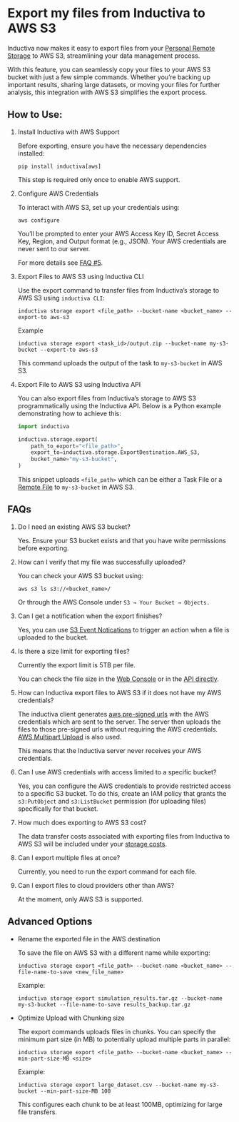 # Export my files from Inductiva to AWS S3

Inductiva now makes it easy to export files from your [Personal Remote Storage](https://docs.inductiva.ai/en/latest/cli/access-storage.html) to AWS S3, streamlining your data management process.

With this feature, you can seamlessly copy your files to your AWS S3 bucket with just a few simple commands. Whether you’re backing up important results, sharing large datasets, or moving your files for further analysis, this integration with AWS S3 simplifies the export process.

## How to Use:

1. Install Inductiva with AWS Support

    Before exporting, ensure you have the necessary dependencies installed:

    `pip install inductiva[aws]`
    
    This step is required only once to enable AWS support.

2. Configure AWS Credentials

    To interact with AWS S3, set up your credentials using:

    `aws configure`

    You’ll be prompted to enter your AWS Access Key ID, Secret Access Key, Region, and Output format (e.g., JSON). Your AWS credentials are never sent to our server.

    For more details see [FAQ #5](#faqs).

3. Export Files to AWS S3 using Inductiva CLI

    Use the export command to transfer files from Inductiva’s storage to AWS S3 using `inductiva CLI`:

    `inductiva storage export <file_path> --bucket-name <bucket_name> --export-to aws-s3`

    Example

    `inductiva storage export <task_id>/output.zip --bucket-name my-s3-bucket --export-to aws-s3`

    This command uploads the output of the task to `my-s3-bucket` in AWS S3.

4. Export File to AWS S3 using Inductiva API

    You can also export files from Inductiva’s storage to AWS S3 programmatically using the Inductiva API. Below is a Python example demonstrating how to achieve this:

    ```python
    import inductiva

    inductiva.storage.export(
        path_to_export="<file_path>",
        export_to=inductiva.storage.ExportDestination.AWS_S3,
        bucket_name="my-s3-bucket",
    )
    ```

    This snippet uploads `<file_path>` which can be either a Task File or a [Remote File](https://tutorials.inductiva.ai/how_to/reuse-files.html) to `my-s3-bucket` in AWS S3.


## FAQs


1. Do I need an existing AWS S3 bucket?

    Yes. Ensure your S3 bucket exists and that you have write permissions before exporting.


2. How can I verify that my file was successfully uploaded?

    You can check your AWS S3 bucket using:

    `aws s3 ls s3://<bucket_name>/`

    Or through the AWS Console under `S3 → Your Bucket → Objects.`

3. Can I get a notification when the export finishes?

    Yes, you can use [S3 Event Notications](https://docs.aws.amazon.com/AmazonS3/latest/userguide/EventNotifications.html) to trigger an action when a file is uploaded to the bucket.

4. Is there a size limit for exporting files?

    Currently the export limit is 5TB per file.

    You can check the file size in the [Web Console](https://console-dev.inductiva.ai/storage) or in the [API directly](https://docs.inductiva.ai/en/latest/cli/access-storage.html#list-storage-contents).

5. How can Inductiva export files to AWS S3 if it does not have my AWS credentials?

    The inductiva client generates [aws pre-signed urls](https://docs.aws.amazon.com/AmazonS3/latest/userguide/ShareObjectPreSignedURL.html) with the AWS credentials which are sent to the server. The server then uploads the files to those pre-signed urls without requiring the AWS credentials. [AWS Multipart Upload](https://docs.aws.amazon.com/AmazonS3/latest/userguide/mpuoverview.html) is also used.

    This means that the Inductiva server never receives your AWS credentials.

6. Can I use AWS credentials with access limited to a specific bucket?

    Yes, you can configure the AWS credentials to provide restricted access to a specific S3 bucket. To do this, create an IAM policy that grants the `s3:PutObject` and `s3:ListBucket` permission (for uploading files) specifically for that bucket. 

7. How much does exporting to AWS S3 cost?

    The data transfer costs associated with exporting files from Inductiva to AWS S3 will be included under your [storage costs](https://console-dev.inductiva.ai/account/costs).

7. Can I export multiple files at once?

    Currently, you need to run the export command for each file.

8. Can I export files to cloud providers other than AWS?

    At the moment, only AWS S3 is supported.


## Advanced Options

- Rename the exported file in the AWS destination

    To save the file on AWS S3 with a different name while exporting:

    `inductiva storage export <file_path> --bucket-name <bucket_name> --file-name-to-save <new_file_name>`

    Example:

    `inductiva storage export simulation_results.tar.gz --bucket-name my-s3-bucket --file-name-to-save results_backup.tar.gz`

- Optimize Upload with Chunking size

    The export commands uploads files in chunks. You can specify the minimum part size (in MB) to potentially upload multiple parts in parallel:

    `inductiva storage export <file_path> --bucket-name <bucket_name> --min-part-size-MB <size>`

    Example:

    `inductiva storage export large_dataset.csv --bucket-name my-s3-bucket --min-part-size-MB 100`

    This configures each chunk to be at least 100MB, optimizing for large file transfers.
